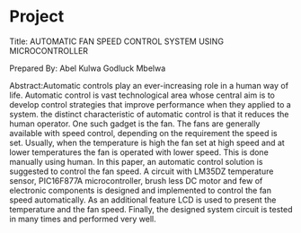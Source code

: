 # Project


Title: AUTOMATIC FAN SPEED CONTROL SYSTEM USING MICROCONTROLLER

Prepared By: 
  Abel Kulwa 
  Godluck Mbelwa

Abstract:Automatic controls play an ever-increasing role in a human way of life. Automatic control is vast technological area whose central aim is to develop control strategies that improve performance when they applied to a system. the distinct characteristic of automatic control is that it reduces the human operator. One such gadget is the fan. The fans are generally available with speed control, depending on the requirement the speed is set. Usually, when the temperature is high the fan set at high speed and at lower temperatures the fan is operated with lower speed. This is done manually using human. In this paper, an automatic control solution is suggested to control the fan speed. A circuit with LM35DZ temperature sensor, PIC16F877A microcontroller, brush less DC motor and few of electronic components is designed and implemented to control the fan speed automatically. As an additional feature LCD is used to present the temperature and the fan speed. Finally, the designed system circuit is tested in many times and performed very well.

